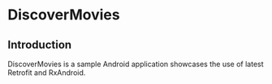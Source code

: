 # DiscoverMovies

## Introduction

DiscoverMovies is a sample Android application showcases the use of latest Retrofit and RxAndroid.
